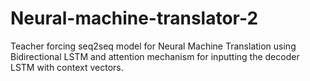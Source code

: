 # Neural-machine-translator-2
Teacher forcing seq2seq model for Neural Machine Translation using Bidirectional LSTM and attention mechanism for inputting the decoder LSTM with context vectors.
